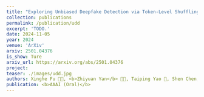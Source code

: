 ```yaml
---
title: "Exploring Unbiased Deepfake Detection via Token-Level Shuffling and Mixing"
collection: publications
permalink: /publication/udd
excerpt: 'TODO.'
date: 2024-11-05
year: 2024
venue: 'ArXiv'
arxiv: 2501.04376
is_show: Ture
arxiv_url: https://arxiv.org/abs/2501.04376
project: 
teaser: ./images/udd.jpg
authors: Xinghe Fu 🧑‍💻, <b>Zhiyuan Yan</b> 🧑‍💻, Taiping Yao 📮, Shen Chen, Xi Li 📮
publication: <b>AAAI (Oral)</b>
---
```


<!-- [Download paper here](https://arxiv.org/pdf/2412.20888.pdf) -->
